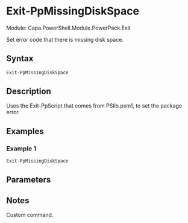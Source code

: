 # Exit-PpMissingDiskSpace
Module: Capa.PowerShell.Module.PowerPack.Exit

Set error code that there is missing disk space.

## Syntax

```powershell
Exit-PpMissingDiskSpace
```

## Description

Uses the Exit-PpScript that comes from PSlib.psm1, to set the package error.

## Examples

### Example 1
```powershell
Exit-PpMissingDiskSpace
```
    

## Parameters


## Notes

Custom command.

